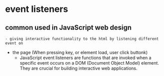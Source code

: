 # event listeners

## common used in JavaScript web design
    - giving interactive functionality to the html by listening different event on
- the page (When pressing key, or element load, user click buttonk)
    - JavaScript event listeners are functions that are invoked when a specific event occurs on a DOM (Document Object Model) element. They are crucial for building interactive web applications.

